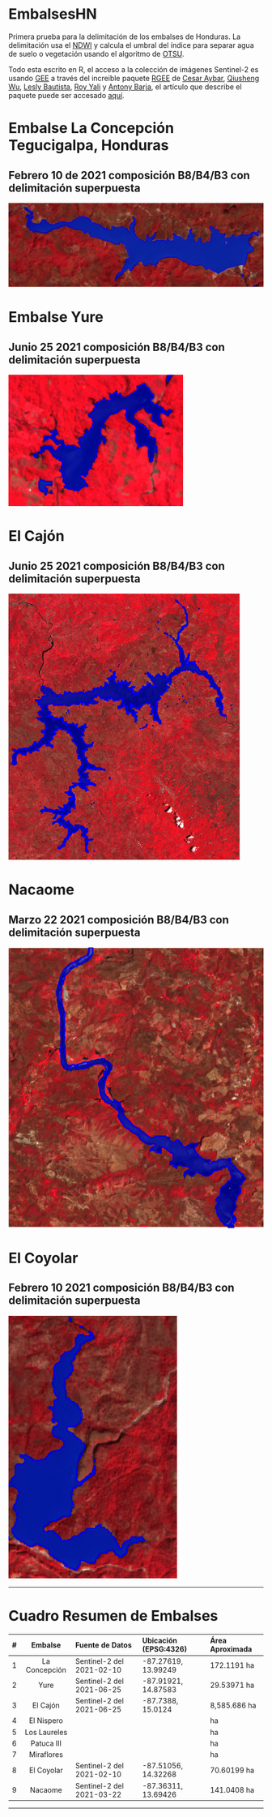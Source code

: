 # EmbalsesHN

Primera prueba para la delimitación de los embalses de Honduras. La delimitación usa el [NDWI](https://en.wikipedia.org/wiki/Normalized_difference_water_index) y calcula el umbral del índice para separar agua de suelo o vegetación usando el algoritmo de [OTSU](https://en.wikipedia.org/wiki/Otsu%27s_method).

Todo esta escrito en R, el acceso a la colección de imágenes Sentinel-2 es usando [GEE](https://www.sciencedirect.com/science/article/pii/S0034425717302900) a través del increible paquete [RGEE](https://csaybar.github.io/rgee-examples/) de [Cesar Aybar](https://csaybar.github.io/), [Qiusheng Wu](https://geography.utk.edu/about-us/faculty/dr-qiusheng-wu/), [Lesly Bautista](https://orcid.org/0000-0003-3523-8687), [Roy Yali](https://ryali93.github.io/en/) y [Antony Barja](https://github.com/ambarja), el artículo que describe el paquete puede ser accesado [aquí](https://joss.theoj.org/papers/10.21105/joss.02272). 

# Embalse La Concepción Tegucigalpa, Honduras

## Febrero 10 de 2021 composición B8/B4/B3 con delimitación superpuesta

![](imagenes/dos.png?raw=true)


# Embalse Yure

## Junio 25 2021 composición B8/B4/B3 con delimitación superpuesta

![](imagenes/Yure2.png?raw=true)

# El Cajón

## Junio 25 2021 composición B8/B4/B3 con delimitación superpuesta

![](imagenes/Cajon2.png?raw=true)

# Nacaome

## Marzo 22 2021 composición B8/B4/B3 con delimitación superpuesta

![](imagenes/Nacaome2.png?raw=true)

# El Coyolar

## Febrero 10 2021 composición B8/B4/B3 con delimitación superpuesta

![](imagenes/Coyolar2.png?raw=true)

***

# Cuadro Resumen de Embalses

| # | Embalse | Fuente de Datos | Ubicación (EPSG:4326) | Área Aproximada |
| :---: | :---: | :--- | :--- | :---|
| 1 | La Concepción | Sentinel-2 del 2021-02-10 | -87.27619, 13.99249  | 172.1191 ha|
| 2 | Yure | Sentinel-2 del 2021-06-25 | -87.91921, 14.87583  | 29.53971 ha|
| 3 | El Cajón | Sentinel-2 del 2021-06-25 | -87.7388, 15.0124  |  8,585.686 ha|
| 4 | El Nispero |  |   |  ha|
| 5 | Los Laureles |  |   |  ha|
| 6 | Patuca III |  |   |  ha|
| 7 | Miraflores |  |   |  ha|
| 8 | El Coyolar |Sentinel-2 del 2021-02-10 | -87.51056, 14.32268   | 70.60199 ha|
| 9 | Nacaome |Sentinel-2 del 2021-03-22 | -87.36311, 13.69426  | 141.0408 ha|




***
